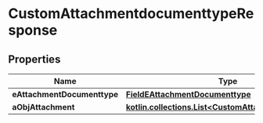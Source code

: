 
# CustomAttachmentdocumenttypeResponse

## Properties
Name | Type | Description | Notes
------------ | ------------- | ------------- | -------------
**eAttachmentDocumenttype** | [**FieldEAttachmentDocumenttype**](FieldEAttachmentDocumenttype.md) |  | 
**aObjAttachment** | [**kotlin.collections.List&lt;CustomAttachmentResponse&gt;**](CustomAttachmentResponse.md) |  | 



